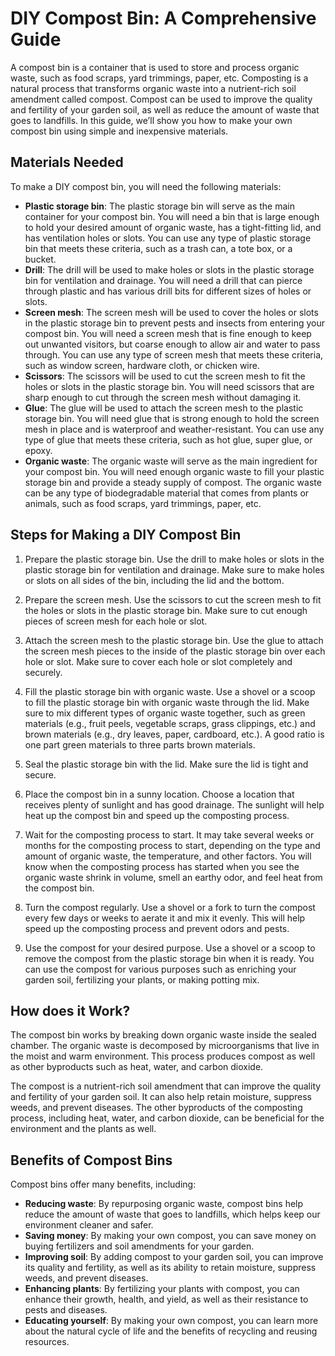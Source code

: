 # DIY Compost Bin: A Comprehensive Guide

A compost bin is a container that is used to store and process organic waste, such as food scraps, yard trimmings, paper, etc. Composting is a natural process that transforms organic waste into a nutrient-rich soil amendment called compost. Compost can be used to improve the quality and fertility of your garden soil, as well as reduce the amount of waste that goes to landfills. In this guide, we’ll show you how to make your own compost bin using simple and inexpensive materials.

## Materials Needed

To make a DIY compost bin, you will need the following materials:

- **Plastic storage bin**: The plastic storage bin will serve as the main container for your compost bin. You will need a bin that is large enough to hold your desired amount of organic waste, has a tight-fitting lid, and has ventilation holes or slots. You can use any type of plastic storage bin that meets these criteria, such as a trash can, a tote box, or a bucket.
- **Drill**: The drill will be used to make holes or slots in the plastic storage bin for ventilation and drainage. You will need a drill that can pierce through plastic and has various drill bits for different sizes of holes or slots.
- **Screen mesh**: The screen mesh will be used to cover the holes or slots in the plastic storage bin to prevent pests and insects from entering your compost bin. You will need a screen mesh that is fine enough to keep out unwanted visitors, but coarse enough to allow air and water to pass through. You can use any type of screen mesh that meets these criteria, such as window screen, hardware cloth, or chicken wire.
- **Scissors**: The scissors will be used to cut the screen mesh to fit the holes or slots in the plastic storage bin. You will need scissors that are sharp enough to cut through the screen mesh without damaging it.
- **Glue**: The glue will be used to attach the screen mesh to the plastic storage bin. You will need glue that is strong enough to hold the screen mesh in place and is waterproof and weather-resistant. You can use any type of glue that meets these criteria, such as hot glue, super glue, or epoxy.
- **Organic waste**: The organic waste will serve as the main ingredient for your compost bin. You will need enough organic waste to fill your plastic storage bin and provide a steady supply of compost. The organic waste can be any type of biodegradable material that comes from plants or animals, such as food scraps, yard trimmings, paper, etc.

## Steps for Making a DIY Compost Bin

1. Prepare the plastic storage bin. Use the drill to make holes or slots in the plastic storage bin for ventilation and drainage. Make sure to make holes or slots on all sides of the bin, including the lid and the bottom.

2. Prepare the screen mesh. Use the scissors to cut the screen mesh to fit the holes or slots in the plastic storage bin. Make sure to cut enough pieces of screen mesh for each hole or slot.

3. Attach the screen mesh to the plastic storage bin. Use the glue to attach the screen mesh pieces to the inside of the plastic storage bin over each hole or slot. Make sure to cover each hole or slot completely and securely.

4. Fill
the plastic storage bin with organic waste.
Use
a shovel or a scoop
to fill
the plastic storage bin with organic waste
through
the lid.
Make sure
to mix
different types of organic waste
together,
such as green materials (e.g., fruit peels, vegetable scraps, grass clippings, etc.) and brown materials (e.g., dry leaves, paper, cardboard, etc.). A good ratio
is
one part green materials
to
three parts brown materials.

5. Seal
the plastic storage bin with
the lid.
Make sure
the lid
is tight and secure.

6. Place
the compost bin in
a sunny location.
Choose
a location that receives plenty of sunlight
and has good drainage.
The sunlight will help heat up
the compost bin
and speed up
the composting process.

7. Wait for
the composting process
to start.
It may take several weeks or months for
the composting process
to start,
depending on
the type and amount of organic waste,
the temperature,
and other factors.
You will know when
the composting process
has started when you see
the organic waste shrink in volume,
smell an earthy odor,
and feel heat from
the compost bin.

8. Turn 
the compost regularly.
Use
a shovel or a fork
to turn 
the compost every few days or weeks
to aerate it and mix it evenly.
This will help speed up
the composting process
and prevent odors and pests.

9. Use
the compost for your desired purpose.
Use
a shovel or a scoop
to remove 
the compost from
the plastic storage bin when it is ready.
You can use
the compost for various purposes such as enriching your garden soil, fertilizing your plants, or making potting mix.

## How does it Work?

The compost bin works by breaking down organic waste inside 
the sealed chamber.
The organic waste is decomposed by 
microorganisms 
that live in 
the moist and warm environment.
This process produces compost as well as other byproducts such as heat, water, and carbon dioxide.

The compost is a nutrient-rich soil amendment that can improve the quality and fertility of your garden soil. It can also help retain moisture, suppress weeds, and prevent diseases. The other byproducts of 
the composting process, including heat, water, and carbon dioxide, can be beneficial for the environment and the plants as well.

## Benefits of Compost Bins

Compost bins offer many benefits, including:

- **Reducing waste**: By repurposing organic waste, compost bins help reduce the amount of waste that goes to landfills, which helps keep our environment cleaner and safer.
- **Saving money**: By making your own compost, you can save money on buying fertilizers and soil amendments for your garden.
- **Improving soil**: By adding compost to your garden soil, you can improve its quality and fertility, as well as its ability to retain moisture, suppress weeds, and prevent diseases.
- **Enhancing plants**: By fertilizing your plants with compost, you can enhance their growth, health, and yield, as well as their resistance to pests and diseases.
- **Educating yourself**: By making your own compost, you can learn more about the natural cycle of life and the benefits of recycling and reusing resources.
